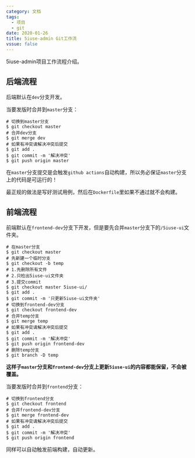 ```yaml
---
category: 文档
tags:
  - 项目
  - git
date: 2020-01-26
title: 5iuse-admin Git工作流
vssue: false
---
```


5iuse-admin项目工作流程介绍。

<!-- more -->

## 后端流程

后端默认在`dev`分支开发。

当要发版时合并到`master`分支：

```git{3,4}
# 切换到master分支
$ git checkout master
# 合并dev分支
$ git merge dev
# 如果有冲突请解决冲突后提交
$ git add .
$ git commit -m '解决冲突'
$ git push origin master
```

在`master`分支提交是会触发`github actions`自动构建，所以务必保证`master`分支上的代码是可运行的！

最正规的做法是写好测试用例，然后在`Dockerfile`里如果不通过就不会构建。

## 前端流程

前端默认在`frontend-dev`分支下开发，但是要先合并`master`分支下的`/5iuse-ui`文件夹。

```git{5-10}
# 在master分支
$ git checkout master
# 先新建一个临时分支
$ git checkout -b temp
# 1.先删除所有文件
# 2.只检出5iuse-ui文件夹
# 3.提交commit
$ git checkout master 5iuse-ui/
$ git add .
$ git commit -m '只更新5iuse-ui文件夹'
# 切换到frontend-dev分支
$ git checkout frontend-dev
# 合并temp分支
$ git merge temp
# 如果有冲突请解决冲突后提交
$ git add .
$ git commit -m '解决冲突'
$ git push origin frontend-dev
# 删除temp分支
$ git branch -D temp
```

**这样子`master`分支和`frontend-dev`分支上更新`5iuse-ui`的内容都能保留，不会被覆盖。**

当要发版时合并到`frontend`分支：

```git{3,4}
# 切换到frontend分支
$ git checkout frontend
# 合并frontend-dev分支
$ git merge frontend-dev
# 如果有冲突请解决冲突后提交
$ git add .
$ git commit -m '解决冲突'
$ git push origin frontend
```

同样可以自动触发前端构建，自动更新。
